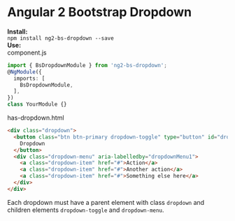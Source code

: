 # Angular 2 Bootstrap Dropdown

__Install:__  
```npm install ng2-bs-dropdown --save```  
__Use:__  
component.js
```typescript
import { BsDropdownModule } from 'ng2-bs-dropdown';
@NgModule({
  imports: [
    BsDropdownModule,
  ],
})
class YourModule {}
```  
has-dropdown.html
```html
<div class="dropdown">
  <button class="btn btn-primary dropdown-toggle" type="button" id="dropdownMenu1">
    Dropdown
  </button>
  <div class="dropdown-menu" aria-labelledby="dropdownMenu1">
    <a class="dropdown-item" href="#">Action</a>
    <a class="dropdown-item" href="#">Another action</a>
    <a class="dropdown-item" href="#">Something else here</a>
  </div>
</div>
```

Each dropdown must have a parent element with class `dropdown` and children elements `dropdown-toggle` and `dropdown-menu`.
